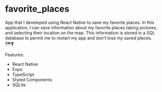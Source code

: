 # favorite_places
App that I developed using React Native to save my favorite places. In this application, I can save information about my favorite places taking pictures, and selecting their location on the map. This information is stored in a SQL database to permit me to restart my app and don’t lose my saved places. 🗺️❣️

Features:

- React Native
- Expo
- TypeScript
- Styled Components
- SQLite
